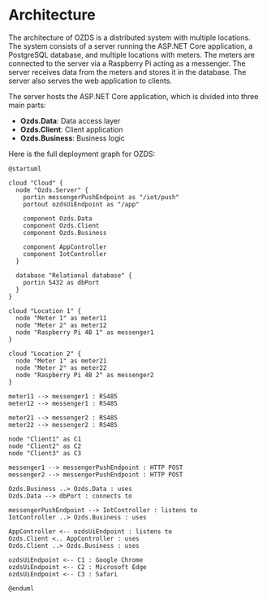 # Architecture

The architecture of OZDS is a distributed system with multiple locations. The
system consists of a server running the ASP.NET Core application, a PostgreSQL
database, and multiple locations with meters. The meters are connected to the
server via a Raspberry Pi acting as a messenger. The server receives data from
the meters and stores it in the database. The server also serves the web
application to clients.

The server hosts the ASP.NET Core application, which is divided into three main
parts:

- **Ozds.Data**: Data access layer
- **Ozds.Client**: Client application
- **Ozds.Business**: Business logic

Here is the full deployment graph for OZDS:

```plantuml
@startuml

cloud "Cloud" {
  node "Ozds.Server" {
    portin messengerPushEndpoint as "/iot/push"
    portout ozdsUiEndpoint as "/app"

    component Ozds.Data
    component Ozds.Client
    component Ozds.Business

    component AppController
    component IotController
  }

  database "Relational database" {
    portin 5432 as dbPort
  }
}

cloud "Location 1" {
  node "Meter 1" as meter11
  node "Meter 2" as meter12
  node "Raspberry Pi 4B 1" as messenger1
}

cloud "Location 2" {
  node "Meter 1" as meter21
  node "Meter 2" as meter22
  node "Raspberry Pi 4B 2" as messenger2
}

meter11 --> messenger1 : RS485
meter12 --> messenger1 : RS485

meter21 --> messenger2 : RS485
meter22 --> messenger2 : RS485

node "Client1" as C1
node "Client2" as C2
node "Client3" as C3

messenger1 --> messengerPushEndpoint : HTTP POST
messenger2 --> messengerPushEndpoint : HTTP POST

Ozds.Business ..> Ozds.Data : uses
Ozds.Data --> dbPort : connects to

messengerPushEndpoint --> IotController : listens to
IotController ..> Ozds.Business : uses

AppController <-- ozdsUiEndpoint : listens to
Ozds.Client <.. AppController : uses
Ozds.Client ..> Ozds.Business : uses

ozdsUiEndpoint <-- C1 : Google Chrome
ozdsUiEndpoint <-- C2 : Microsoft Edge
ozdsUiEndpoint <-- C3 : Safari

@enduml
```
